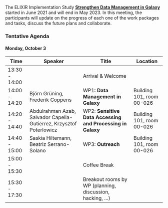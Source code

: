 The ELIXIR Implementation Study [**Strengthen Data Management in Galaxy**](https://elixir-europe.org/internal-projects/commissioned-services/strengthen-data-management-galaxy) started in June 2021 and will end in May 2023. In this meeting, the participants will update on the progress of each one of the work packages and tasks, discuss the future plans and collaborate.

### Tentative Agenda

#### Monday, October 3

| Time |  Speaker  |  Title  |  Location  |
| ---- | -------- | ------ | ------- |
| 13:30 - 14:00 |  | Arrival & Welcome |  |
| 14:00 - 14:20 | Björn Grüning, Frederik Coppens | WP1: **Data Management in Galaxy**  | Building 101, room 00-026 |
| 14:20 - 14:40 | Abdulrahman Azab, Salvador Capella-Gutierrez, Krzysztof Poterlowicz  | WP2: **Sensitive Data Accessing and Processing in Galaxy**  |  Building 101, room 00-026 |
| 14:40 - 15:00 | Saskia Hiltemann, Beatriz Serrano-Solano  | WP3: **Outreach**   | Building 101, room 00-026 |
| 15:00 - 15:30 |   | Coffee Break  |    |
| 15:30 - 17:30 |   | Breakout rooms by WP (planning, discussion, hacking, ...)  |   |

